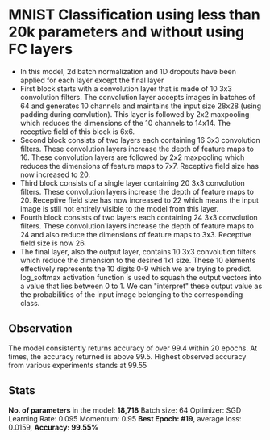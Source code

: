 # MNIST Classification using less than 20k parameters and without using FC layers
* In this model, 2d batch normalization and 1D dropouts have been applied for each layer except the final layer
* First block starts with a convolution layer that is made of 10 3x3 convolution filters. The convolution layer accepts images in batches of 64 and generates 10 channels and maintains the input size 28x28 (using padding during convlution). This layer is followed by 2x2 maxpooling which reduces the dimensions of the 10 channels to 14x14. The receptive field of this block is 6x6.
* Second block consists of two layers each containing 16 3x3 convolution filters. These convolution layers increase the depth of feature maps to 16. These convolution layers are followed by 2x2 maxpooling which reduces the dimensions of feature maps to 7x7. Receptive field size has now increased to 20.
* Third block consists of a single layer containing 20 3x3 convolution filters. These convolution layers increase the depth of feature maps to 20. Receptive field size has now increased to 22 which means the input image is still not entirely visible to the model from this layer.
* Fourth block consists of two layers each containing 24 3x3 convolution filters. These convolution layers increase the depth of feature maps to 24 and also reduce the dimensions of feature maps to 3x3. Receptive field size is now 26.
* The final layer, also the output layer, contains 10 3x3 convolution filters which reduce the dimension to the desired 1x1 size. These 10 elements effectively represents the 10 digits 0-9 which we are trying to predict. log_softmax activation function is used to squash the output vectors into a value that lies between 0 to 1. We can "interpret" these output value as the probabilities of the input image belonging to the corresponding class.

## Observation
The model consistently returns accuracy of over 99.4 within 20 epochs. At times, the accuracy returned is above 99.5. Highest observed accuracy from various experiments stands at 99.55

## Stats
**No. of parameters** in the model: **18,718**
Batch size: 64
Optimizer: SGD
Learning Rate: 0.095
Momentum: 0.95
**Best Epoch: #19**, average loss: 0.0159, **Accuracy: 99.55%**
